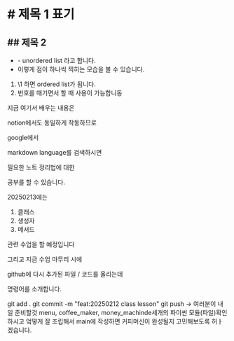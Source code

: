 # \# 제목 1 표기
## \## 제목 2

- \- unordered list 라고 합니다.
- 이렇게 점이 하나씩 찍히는 모습을 볼 수 있습니다.
1. \1 하면 ordered list가 됩니다.
2. 번호를 매기면서 할 때 사용이 가능합니동

지금 여기서 배우는 내용은

notion에서도 동일하게 작동하므로

google에서 

markdown language를 검색하시면

필요한 노트 정리법에 대한

공부를 할 수 있습니다.

20250213에는

1. 클래스
2. 생성자
3. 메서드

관련 수업을 할 예정입니다

그리고 지금 수업 마무리 시에

github에 다시 추가된 파일 / 코드를 올리는데

명령어를 소개합니다.

git add .
git commit -m "feat:20250212 class lesson"
git push
-> 여러분이 내일 준비할것
menu, coffee_maker, money_machinde세개의 파이썬 모듈(파일)확인하시고  엌떻게 잘 조립해서
main에 작성하면 커피머신이 완성될지 고민해보도록 허ㅏ겠습니다.
